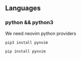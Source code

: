## Languages

### python && python3

We need neovim python providers

```shell
pip3 install pynvim

pip install pynvim
```
